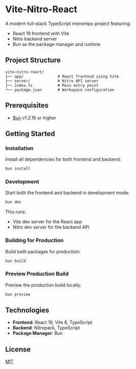 # Vite-Nitro-React

A modern full-stack TypeScript monorepo project featuring:
- React 19 frontend with Vite
- Nitro backend server
- Bun as the package manager and runtime

## Project Structure

```
vite-nitro-react/
├── app/               # React frontend using Vite
├── server/            # Nitro API server
├── index.ts           # Main entry point
└── package.json       # Workspace configuration
```

## Prerequisites

- [Bun](https://bun.sh) v1.2.16 or higher

## Getting Started

### Installation

Install all dependencies for both frontend and backend:

```bash
bun install
```

### Development

Start both the frontend and backend in development mode:

```bash
bun dev
```

This runs:
- Vite dev server for the React app
- Nitro dev server for the backend API

### Building for Production

Build both packages for production:

```bash
bun build
```

### Preview Production Build

Preview the production build locally:

```bash
bun preview
```

## Technologies

- **Frontend**: React 19, Vite 6, TypeScript
- **Backend**: Nitropack, TypeScript
- **Package Manager**: Bun

## License

[MIT](LICENSE)
